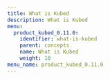 ```yaml
---
title: What is Kubed
description: What is Kubed
menu:
  product_kubed_0.11.0:
    identifier: what-is-kubed
    parent: concepts
    name: What is Kubed
    weight: 10
menu_name: product_kubed_0.11.0
---
```

